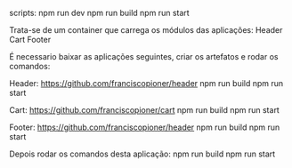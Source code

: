 scripts:
npm run dev
npm run build
npm run start

Trata-se de um container que carrega os módulos das aplicações:
Header
Cart
Footer

É necessario baixar as aplicações seguintes, criar os artefatos e rodar os comandos:

Header: https://github.com/franciscopioner/header
    npm run build
    npm run start

Cart: https://github.com/franciscopioner/cart
    npm run build
    npm run start

Footer: https://github.com/franciscopioner/header
    npm run build
    npm run start

Depois rodar os comandos desta aplicação:
    npm run build
    npm run start


